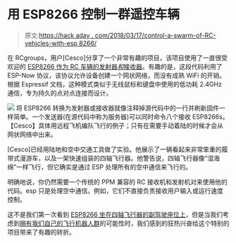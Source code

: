 # 用 ESP8266 控制一群遥控车辆

> 原文:[https://hack aday . com/2018/03/17/control-a-swarm-of-RC-vehicles-with-esp 8266/](https://hackaday.com/2018/03/17/control-a-swarm-of-rc-vehicles-with-esp8266/)

在 RCgroups，用户[Cesco]分享了一个非常有趣的项目，该项目使用了一直很受欢迎的 [ESP8266 作为 RC 车辆的发射器*和*接收器](https://www.rcgroups.com/forums/showthread.php?3044440-Esp8266-RC-with-ESPNOW)。有趣的是，这段代码利用了 ESP-Now 协议，该协议允许设备创建一个网状网络，而没有成熟 WiFi 的开销。根据 Espressif 文档，这种模式类似于无线鼠标和键盘中使用的低功耗 2.4GHz 通信，专为持久的点对点连接而设计。

[![](../Images/eafea49cee21ce23d5f7e03d0aacf218.png)](https://hackaday.com/wp-content/uploads/2018/03/esprc_detail.jpg) 将 ESP8266 转换为发射器或接收器就像注释掉源代码中的一行并刷新固件一样简单。一个发送器(在源代码中称为服务器)可以同时命令八个接收 ESP8266s。【Cesco】具体用远程飞机编队飞行的例子；只有在需要手动着陆的时候才会从网状网络中出来。

[Cesco]已经用陆地和空中交通工具做了实验。他展示了一辆看起来非常笨重的履带式漫游车，以及一架快速组装的四轴飞行器。他警告说，四轴飞行器像“湿海绵”一样飞行，但它确实是通过 ESP 处理所有的空中通信来飞行的。

明确地说，你仍然需要一个传统的 PPM 兼容的 RC 接收机和发射机对来使用他的代码。esp 只是处理空中通信。例如，它们不直接负责接收用户输入或运行速度控制。

这不是我们第一次看到 [ESP8266 坐在四轴飞行器的副驾驶座位上](https://hackaday.com/2017/12/23/control-a-quadcopter-over-websockets/)，但是当我们考虑到[拥有我们自己的飞行机器人群](https://hackaday.com/2013/03/30/treasure-trove-of-swarm-robotics-research/)的可能性时，我们感到的狂热兴奋给这个特别的项目带来了有趣的转折。